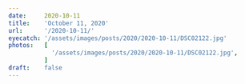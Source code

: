 ```yaml
---
date:     2020-10-11
title:    'October 11, 2020'
url:      '/2020-10-11/'
eyecatch: '/assets/images/posts/2020/2020-10-11/DSC02122.jpg'
photos:   [
            '/assets/images/posts/2020/2020-10-11/DSC02122.jpg',
          ]
draft:    false
---
```

